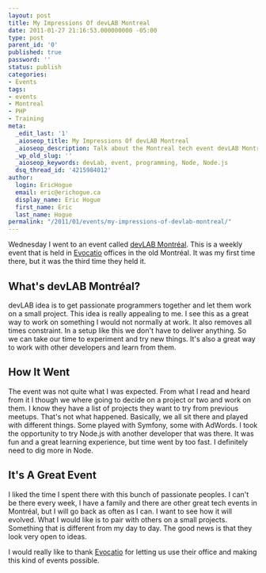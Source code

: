 ```yaml
---
layout: post
title: My Impressions Of devLAB Montreal
date: 2011-01-27 21:16:53.000000000 -05:00
type: post
parent_id: '0'
published: true
password: ''
status: publish
categories:
- Events
tags:
- events
- Montreal
- PHP
- Training
meta:
  _edit_last: '1'
  _aioseop_title: My Impressions Of devLAB Montreal
  _aioseop_description: Talk about the Montreal tech event devLAB Montreal
  _wp_old_slug: ''
  _aioseop_keywords: devLab, event, programming, Node, Node.js
  dsq_thread_id: '4215984012'
author:
  login: EricHogue
  email: eric@erichogue.ca
  display_name: Eric Hogue
  first_name: Eric
  last_name: Hogue
permalink: "/2011/01/events/my-impressions-of-devlab-montreal/"
---
```

Wednesday I went to an event called [devLAB Montréal](http://devlabmtl.org/ "devLAB Montréal"). This is a weekly event that is held in [Evocatio](http://evo.cat.io/ "Evocatio") offices in the old Montréal. It was my first time there, but it was the third time they held it.

## What's devLAB Montréal?

devLAB idea is to get passionate programmers together and let them work on a small project. This idea is really appealing to me. I see this as a great way to work on something I would not normally at work. It also removes all times constraint. In a setup like this we don't have to deliver anything. So we can take our time to experiment and try new things. It's also a great way to work with other developers and learn from them.

## How It Went

The event was not quite what I was expected. From what I read and heard from it I though we where going to decide on a project or two and work on them. I know they have a list of projects they want to try from previous meetups. That's not what happened. Basically, we all sit there and played with different things. Some played with Symfony, some with AdWords. I took the opportunity to try Node.js with another developer that was there. It was fun and a great learning experience, but time went by too fast. I definitely need to dig more in Node.

## It's A Great Event

I liked the time I spent there with this bunch of passionate peoples. I can't be there every week, I have a family and there are other great tech events in Montréal, but I will go back as often as I can. I want to see how it will evolved. What I would like is to pair with others on a small projects. Something that is different from my day to day. The good news is that they look very open to ideas.

I would really like to thank [Evocatio](http://evo.cat.io/ "Evocatio") for letting us use their office and making this kind of events possible.

